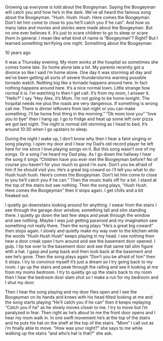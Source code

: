 Growing up everyone is told about the Boogeyman. Saying the Boogeyman will catch you and how he’s in the dark. We’ve all heard the famous song about the Boogeyman. “Hush. Hush. Hush. Here comes the Boogeyman. Don’t let him come to close to you he’ll catch you if he can”. And how so many tales and movies and stories were made about the Boogeyman. But no one ever believes it. It’s just to scare children to go to sleep or scare them in general. I mean like what kind of name is “Boogeyman”? Right? But I learned something terrifying one night. Something about the Boogeyman. 

10 years ago

It was a Thursday evening. My mom works at the hospital so sometimes she comes home late. So home alone late a lot. My parents recently got a divorce so like I said i’m home alone. One day it was storming all day and we’ve been getting all sorts of severe thunderstorms warning possible tornado watch. Nothing big like a tornado happens around here. In fact nothing happens around here. It’s a nice normal town. Little strange how normal it is. I’m watching tv then I get call. It’s from my mom, I answer it. “Hello?” I say “Hey Alex, it’s Mom. I’m not going to be home tonight. The hospital needs me plus the roads are very dangerous. If something is wrong call me. There is dinner leftovers from last night or you can make something. I’ll be home first thing in the morning.” “Ok mom love you” “love you to bye” then I hang up. I go to fridge and heat up some left over pizza we got last night. The night is normal still storming as I head to bed. It’s around 10:30 when I go upstairs to sleep. 

During the night I wake up, I don’t know why then I hear a faint singing or song playing. I open my door and I hear my Dad’s old record player he left here for me since I love playing songs on it. But this song wasn’t one of my songs. Or a song I’ve heard my Dad play. As I go down the hallway I hear the song it sings “Children have you ever met the Boogeyman before? No of course you haven’t for your much to good i’m sure. Don’t you be afraid of him if he should visit you. He’s a great big coward so i’ll tell you what to do: Hush hush hush. Here’s comes the Boogeyman. Don’t let him come to close to you he’ll catch you if he can.” Then the music trails off for a bit. I stand at the top of the stairs but see nothing. Then the song plays, “Hush Hush. Here comes the Boogeyman” then it stops again. I get chills and a bit freaked out. 

I quietly go downstairs looking around for anything. I swear from the stairs I see through the garage door window, something tall and slim standing there. I quietly go down the last few steps and peak through the window and see nothing. Maybe I was just getting paranoid and my imagination saw something not really there. Then the song plays “He’s a great big coward” then stops again. I slowly and quietly make my way over to the kitchen while the words “Hush Hush Hush” keeps playing in my head. I see nothing then hear a door creak open I turn around and see the basement door opened. I gulp. I tip toe over to the basement door and see that same tall slim figure with a hat. I gasp and jump back and then look back at the basement and see he’s gone. Then the song plays again “Don’t you be afraid of him” then it stops. I try to convince myself it’s just a dream so I try going back to my room. I go up the stairs and peak through the railing and see it looking at me from my moms bedroom. I try to quietly go up the stairs back to my room then I hear the bedroom door slam shut so I make a run for my bedroom and I shut my door.

Then I hear the song playing and my door flies open and I see the Boogeyman on its hands and knees with his head tilted looking at me and the song starts playing “He’ll catch you if he can” then it keeps replaying “Catch you if he” as he slowly moves closer to me. I try to move but i’m paralyzed in fear. Then right as he’s about to me the front door opens and I hear my mom walk in. In one swift movement he’s at the top of the stairs and he puts his hat on the shelf at the top of the stairs. “Mom” I call out as i’m finally able to move. “How was your night?” she says to me while walking up the stairs “and who’s hat is that?” she ask.